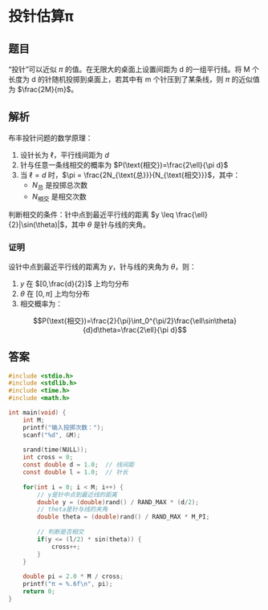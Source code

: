 # 投针估算π

## 题目

“投针”可以近似 $\pi$ 的值。在无限大的桌面上设置间距为 d 的一组平行线。将 M 个长度为 d 的针随机投掷到桌面上，若其中有 m 个针压到了某条线，则 $\pi$ 的近似值为 $\frac{2M}{m}$。

## 解析

布丰投针问题的数学原理：

1. 设针长为 $\ell$，平行线间距为 $d$
2. 针与任意一条线相交的概率为 $P(\text{相交})=\frac{2\ell}{\pi d}$
3. 当 $\ell = d$ 时，$\pi = \frac{2N_{\text{总}}}{N_{\text{相交}}}$，其中：
   - $N_{\text{总}}$ 是投掷总次数
   - $N_{\text{相交}}$ 是相交次数

判断相交的条件：针中点到最近平行线的距离 $y \leq \frac{\ell}{2}|\sin(\theta)|$，其中 $\theta$ 是针与线的夹角。

### 证明

设针中点到最近平行线的距离为 $y$，针与线的夹角为 $\theta$，则：

1. $y$ 在 $[0,\frac{d}{2}]$ 上均匀分布
2. $\theta$ 在 $[0,\pi]$ 上均匀分布
3. 相交概率为：

$$P(\text{相交})=\frac{2}{\pi}\int_0^{\pi/2}\frac{\ell\sin\theta}{d}d\theta=\frac{2\ell}{\pi d}$$

## 答案

```c
#include <stdio.h>
#include <stdlib.h>
#include <time.h>
#include <math.h>

int main(void) {
    int M;
    printf("输入投掷次数：");
    scanf("%d", &M);
    
    srand(time(NULL));
    int cross = 0;
    const double d = 1.0;  // 线间距
    const double l = 1.0;  // 针长
    
    for(int i = 0; i < M; i++) {
        // y是针中点到最近线的距离
        double y = (double)rand() / RAND_MAX * (d/2);
        // theta是针与线的夹角
        double theta = (double)rand() / RAND_MAX * M_PI;
        
        // 判断是否相交
        if(y <= (l/2) * sin(theta)) {
            cross++;
        }
    }
    
    double pi = 2.0 * M / cross;
    printf("π ≈ %.6f\n", pi);
    return 0;
}
```
